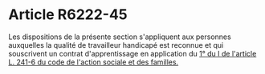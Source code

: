 # Article R6222-45

Les dispositions de la présente section s'appliquent aux personnes auxquelles la qualité de travailleur handicapé est reconnue et qui souscrivent un contrat d'apprentissage en application du [1° du I de l'article L. 241-6 du code de l'action sociale et des familles.][1]

 [1]: /affichCodeArticle.do?cidTexte=LEGITEXT000006074069&idArticle=LEGIARTI000006797050&dateTexte=&categorieLien=cid